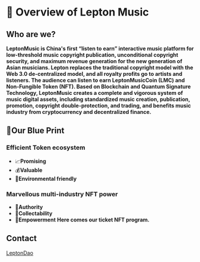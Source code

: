 # 🎵 Overview of Lepton Music 
## Who are we?

**LeptonMusic is China's first “listen to earn” interactive music platform for low-threshold music copyright publication, unconditional copyright security, and maximum revenue generation for the new generation of Asian musicians. Lepton replaces the traditional copyright model with the Web 3.0 de-centralized model, and all royalty profits go to artists and listeners. The audience can listen to earn LeptonMusicCoin (LMC) and Non-Fungible Token (NFT). Based on Blockchain and Quantum Signature Technology, LeptonMusic creates a complete and vigorous system of music digital assets, including standardized music creation, publication, promotion, copyright double-protection, and trading, and benefits music industry from cryptocurrency and decentralized finance.**

## 📘Our Blue Print
### Efficient Token ecosystem
- 📈**Promising** 
- 💰**Valuable**
- 📗**Environmental friendly**

### Marvellous multi-industry NFT power
- 📓**Authority** 
- 🎨**Collectability**
- 🚀**Empowerment**
**Here comes our ticket NFT program.**


## Contact
[LeptonDao](LeptonDao@163.com)

